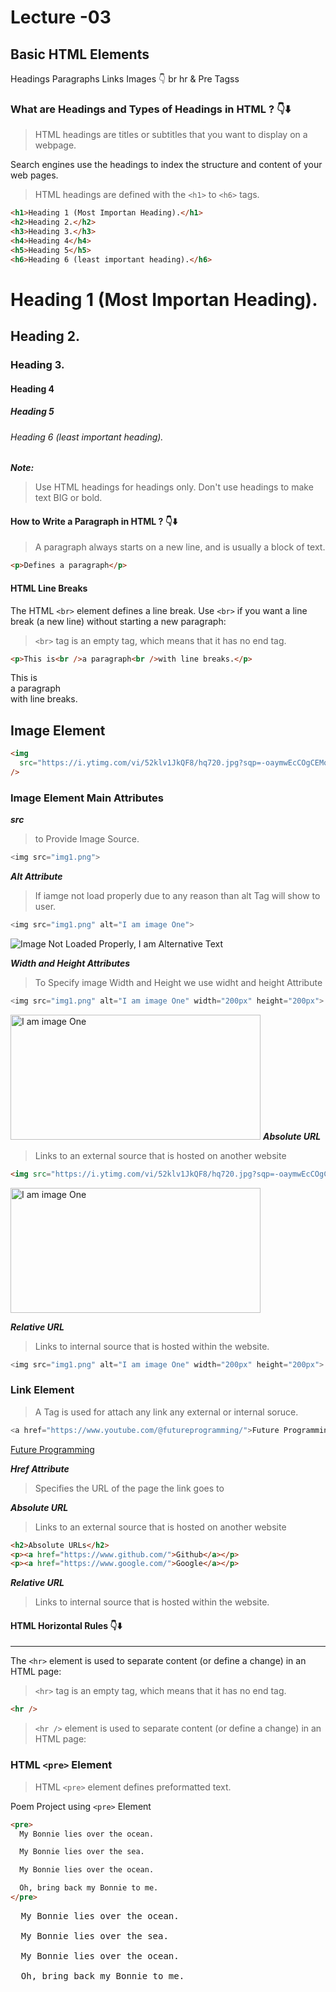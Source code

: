 # Lecture -03

## Basic HTML Elements

Headings
Paragraphs
Links
Images 👇
br
hr &
Pre Tagss

### What are Headings and Types of Headings in HTML ? 👇⬇️

> HTML headings are titles or subtitles that you want to display on a webpage.

Search engines use the headings to index the structure and content of your web pages.

> HTML headings are defined with the `<h1>` to `<h6>` tags.

```html
<h1>Heading 1 (Most Importan Heading).</h1>
<h2>Heading 2.</h2>
<h3>Heading 3.</h3>
<h4>Heading 4</h4>
<h5>Heading 5</h5>
<h6>Heading 6 (least important heading).</h6>
```

<h1>Heading 1 (Most Importan Heading).</h1>
<h2>Heading 2.</h2>
<h3>Heading 3.</h3>
<h4>Heading 4</h4>
<h5>Heading 5</h5>
<h6>Heading 6 (least important heading).</h6>

**_Note:_**

> Use HTML headings for headings only. Don't use headings to make text BIG or bold.

#### How to Write a Paragraph in HTML ? 👇⬇️

> A paragraph always starts on a new line, and is usually a block of text.

```html
<p>Defines a paragraph</p>
```

#### HTML Line Breaks

The HTML `<br>` element defines a line break.
Use `<br>` if you want a line break (a new line) without starting a new paragraph:

> `<br>` tag is an empty tag, which means that it has no end tag.

```html
<p>This is<br />a paragraph<br />with line breaks.</p>
```

<p>This is<br />a paragraph<br />with line breaks.</p>


## Image Element

```html
<img
  src="https://i.ytimg.com/vi/52klv1JkQF8/hq720.jpg?sqp=-oaymwEcCOgCEMoBSFXyq4qpAw4IARUAAIhCGAFwAcABBg==&rs=AOn4CLD3LU1FTsVLpdmgxyUYaY-BPhXtrA"
/>
```

### Image Element Main Attributes

**_src_**

> to Provide Image Source.

```js
<img src="img1.png">
```

**_Alt Attribute_**

> If iamge not load properly due to any reason than alt Tag will show to user.

```js
<img src="img1.png" alt="I am image One">
```

<img
src="img1.png" alt="Image Not Loaded Properly, I am Alternative Text">

_**Width and Height Attributes**_

> To Specify image Width and Height we use widht and height Attribute

```js
<img src="img1.png" alt="I am image One" width="200px" height="200px">
```

<img
src="https://i.ytimg.com/vi/52klv1JkQF8/hq720.jpg?sqp=-oaymwEcCOgCEMoBSFXyq4qpAw4IARUAAIhCGAFwAcABBg==&rs=AOn4CLD3LU1FTsVLpdmgxyUYaY-BPhXtrA" alt="I am image One" width="400px" height="200px" title="Full Stack Development Course">
_**Absolute URL**_

> Links to an external source that is hosted on another website

```html
<img src="https://i.ytimg.com/vi/52klv1JkQF8/hq720.jpg?sqp=-oaymwEcCOgCEMoBSFXyq4qpAw4IARUAAIhCGAFwAcABBg==&rs=AOn4CLD3LU1FTsVLpdmgxyUYaY-BPhXtrA" alt="I am image One" width="200px" height="200px"
```

<img
src="https://i.ytimg.com/vi/52klv1JkQF8/hq720.jpg?sqp=-oaymwEcCOgCEMoBSFXyq4qpAw4IARUAAIhCGAFwAcABBg==&rs=AOn4CLD3LU1FTsVLpdmgxyUYaY-BPhXtrA" alt="I am image One" width="400px" height="200px">

_**Relative URL**_

> Links to internal source that is hosted within the website.

```js
<img src="img1.png" alt="I am image One" width="200px" height="200px">
```

### Link Element

> A Tag is used for attach any link any external or internal soruce.

```js
<a href="https://www.youtube.com/@futureprogramming/">Future Programming</a>
```

<a
href="https://www.youtube.com/@futureprogramming/" title="Future Programming">Future Programming</a>

_**Href Attribute**_

> Specifies the URL of the page the link goes to

_**Absolute URL**_

> Links to an external source that is hosted on another website

```html
<h2>Absolute URLs</h2>
<p><a href="https://www.github.com/">Github</a></p>
<p><a href="https://www.google.com/">Google</a></p>
```

_**Relative URL**_

> Links to internal source that is hosted within the website.


#### HTML Horizontal Rules 👇⬇️

---

The `<hr>` element is used to separate content (or define a change) in an HTML page:

> `<hr>` tag is an empty tag, which means that it has no end tag.

```html
<hr />
```

> `<hr />` element is used to separate content (or define a change) in an HTML page:

### HTML `<pre>` Element

> HTML `<pre>` element defines preformatted text.

Poem Project using `<pre>` Element

```html
<pre>
  My Bonnie lies over the ocean.

  My Bonnie lies over the sea.

  My Bonnie lies over the ocean.

  Oh, bring back my Bonnie to me.
</pre>
```

<pre>
  My Bonnie lies over the ocean.

  My Bonnie lies over the sea.

  My Bonnie lies over the ocean.

  Oh, bring back my Bonnie to me.
</pre>
